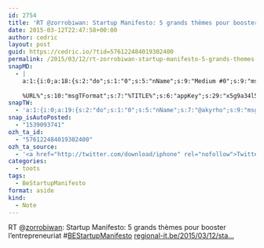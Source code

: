 ```yaml
---
id: 2754
title: 'RT @zorrobiwan: Startup Manifesto: 5 grands thèmes pour booster l’entrepreneuriat #BEStartupManifesto regional-it.be/2015/03/12/sta…'
date: 2015-03-12T22:47:58+00:00
author: cedric
layout: post
guid: https://cedric.io/?tid=576122484019302400
permalink: /2015/03/12/rt-zorrobiwan-startup-manifesto-5-grands-themes-pour-booster-lentrepreneuriat-bestartupmanifesto-regional-it-be-2015-03-12-sta/
snapMD:
  - |
    a:1:{i:0;a:18:{s:2:"do";s:1:"0";s:5:"nName";s:9:"Medium #0";s:9:"msgFormat";s:19:"%FULLTEXT%
    
    %URL%";s:10:"msgTFormat";s:7:"%TITLE%";s:6:"appKey";s:29:"x5g9a34l5z294i5y2q284e4g54454";s:6:"appSec";s:85:"d3h0a44e4s2b4i5u2r234m5f5b4v2l5q2a444h574347464a454x2w20374447494c484b4w2c464f5u2d4z2";s:8:"inclTags";s:1:"1";s:7:"fltrsOn";i:0;s:5:"fltrs";a:0:{}s:7:"proxyOn";i:0;s:7:"useSURL";i:0;s:1:"v";i:350;s:4:"publ";s:1:"0";s:11:"accessToken";s:65:"2353413aa5437433e5648ccf74a16119308317c52d1a24d8ed99f26add037528a";s:12:"appAppUserID";s:65:"104b21fd8da79171a6e7bf800d03b4b761204f242935e05d2d86850a6b1635f77";s:14:"appAppUserName";s:26:"Cédric Bousmanne (akyrho)";s:13:"appAppUserURL";s:26:"https://medium.com/@akyrho";s:7:"pubList";a:0:{}}}
snapTW:
  - 'a:1:{i:0;a:19:{s:2:"do";s:1:"0";s:5:"nName";s:7:"@akyrho";s:9:"msgFormat";s:26:"%TITLE%. %EXCERPT% - %URL%";s:6:"appKey";s:55:"x5g9a8325v2y475r3c4m48584n53446p423r3r5u3e356j5j3k4r2p3";s:6:"appSec";s:105:"d3h0a94o46415u594v3q5l5n5l4r4x474x4j484o473u4i5w2m4k494z2k344n306n5r3l5v2s554p4n3p3k45495c3z4v4d3m3u5w525";s:7:"fltrsOn";i:0;s:5:"fltrs";a:0:{}s:7:"proxyOn";i:0;s:7:"useSURL";i:0;s:1:"v";i:350;s:5:"twURL";s:25:"http://twitter.com/akyrho";s:11:"accessToken";s:50:"6678782-Eyg60SCeh7762DEIsYtTPD5GVeOuSN8ATMdF2Lpppe";s:14:"accessTokenSec";s:45:"PgGDCbcYLJnR5esZjY9ID72A33mUNCYnQwaQTBsojSJNa";s:5:"tw140";i:0;s:10:"riComments";s:1:"1";s:11:"riCommentsM";s:1:"1";s:12:"riCommentsAA";s:1:"1";s:8:"attchImg";s:1:"1";s:9:"wpImgSize";s:4:"full";}}'
snap_isAutoPosted:
  - "1539093741"
ozh_ta_id:
  - "576122484019302400"
ozh_ta_source:
  - '<a href="http://twitter.com/download/iphone" rel="nofollow">Twitter for iPhone</a>'
categories:
  - toots
tags:
  - BeStartupManifesto
format: aside
kind:
  - Note
---
```

RT <span class="username username_linked">@<a href="https://twitter.com/zorrobiwan" title="Pascal Alberty">zorrobiwan</a></span>: Startup Manifesto: 5 grands thèmes pour booster l’entrepreneuriat <span class="hashtag hashtag_local">#<a href="https://cedric.io/tag/bestartupmanifesto/">BEStartupManifesto</a> <a href="http://www.regional-it.be/2015/03/12/startup-manifesto-5-grands-themes-pour-booster-lentrepreneuriat/?utm_content=buffer3c16a&#038;utm_medium=social&#038;utm_source=twitter.com&#038;utm_campaign=buffer" title="http://www.regional-it.be/2015/03/12/startup-manifesto-5-grands-themes-pour-booster-lentrepreneuriat/?utm_content=buffer3c16a&#038;utm_medium=social&#038;utm_source=twitter.com&#038;utm_campaign=buffer" class="link link_untco">regional-it.be/2015/03/12/sta…</a></p>